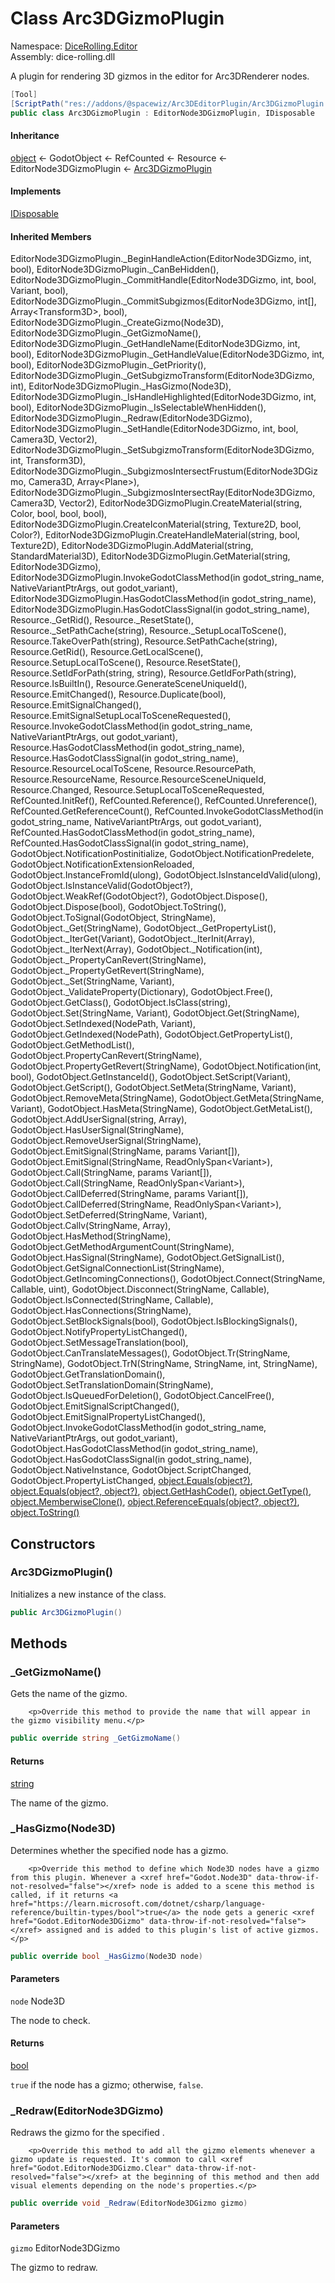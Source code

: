 # <a id="DiceRolling_Editor_Arc3DGizmoPlugin"></a> Class Arc3DGizmoPlugin

Namespace: [DiceRolling.Editor](DiceRolling.Editor.md)  
Assembly: dice\-rolling.dll  

A plugin for rendering 3D gizmos in the editor for Arc3DRenderer nodes.

```csharp
[Tool]
[ScriptPath("res://addons/@spacewiz/Arc3DEditorPlugin/Arc3DGizmoPlugin.cs")]
public class Arc3DGizmoPlugin : EditorNode3DGizmoPlugin, IDisposable
```

#### Inheritance

[object](https://learn.microsoft.com/dotnet/api/system.object) ← 
GodotObject ← 
RefCounted ← 
Resource ← 
EditorNode3DGizmoPlugin ← 
[Arc3DGizmoPlugin](DiceRolling.Editor.Arc3DGizmoPlugin.md)

#### Implements

[IDisposable](https://learn.microsoft.com/dotnet/api/system.idisposable)

#### Inherited Members

EditorNode3DGizmoPlugin.\_BeginHandleAction\(EditorNode3DGizmo, int, bool\), 
EditorNode3DGizmoPlugin.\_CanBeHidden\(\), 
EditorNode3DGizmoPlugin.\_CommitHandle\(EditorNode3DGizmo, int, bool, Variant, bool\), 
EditorNode3DGizmoPlugin.\_CommitSubgizmos\(EditorNode3DGizmo, int\[\], Array<Transform3D\>, bool\), 
EditorNode3DGizmoPlugin.\_CreateGizmo\(Node3D\), 
EditorNode3DGizmoPlugin.\_GetGizmoName\(\), 
EditorNode3DGizmoPlugin.\_GetHandleName\(EditorNode3DGizmo, int, bool\), 
EditorNode3DGizmoPlugin.\_GetHandleValue\(EditorNode3DGizmo, int, bool\), 
EditorNode3DGizmoPlugin.\_GetPriority\(\), 
EditorNode3DGizmoPlugin.\_GetSubgizmoTransform\(EditorNode3DGizmo, int\), 
EditorNode3DGizmoPlugin.\_HasGizmo\(Node3D\), 
EditorNode3DGizmoPlugin.\_IsHandleHighlighted\(EditorNode3DGizmo, int, bool\), 
EditorNode3DGizmoPlugin.\_IsSelectableWhenHidden\(\), 
EditorNode3DGizmoPlugin.\_Redraw\(EditorNode3DGizmo\), 
EditorNode3DGizmoPlugin.\_SetHandle\(EditorNode3DGizmo, int, bool, Camera3D, Vector2\), 
EditorNode3DGizmoPlugin.\_SetSubgizmoTransform\(EditorNode3DGizmo, int, Transform3D\), 
EditorNode3DGizmoPlugin.\_SubgizmosIntersectFrustum\(EditorNode3DGizmo, Camera3D, Array<Plane\>\), 
EditorNode3DGizmoPlugin.\_SubgizmosIntersectRay\(EditorNode3DGizmo, Camera3D, Vector2\), 
EditorNode3DGizmoPlugin.CreateMaterial\(string, Color, bool, bool, bool\), 
EditorNode3DGizmoPlugin.CreateIconMaterial\(string, Texture2D, bool, Color?\), 
EditorNode3DGizmoPlugin.CreateHandleMaterial\(string, bool, Texture2D\), 
EditorNode3DGizmoPlugin.AddMaterial\(string, StandardMaterial3D\), 
EditorNode3DGizmoPlugin.GetMaterial\(string, EditorNode3DGizmo\), 
EditorNode3DGizmoPlugin.InvokeGodotClassMethod\(in godot\_string\_name, NativeVariantPtrArgs, out godot\_variant\), 
EditorNode3DGizmoPlugin.HasGodotClassMethod\(in godot\_string\_name\), 
EditorNode3DGizmoPlugin.HasGodotClassSignal\(in godot\_string\_name\), 
Resource.\_GetRid\(\), 
Resource.\_ResetState\(\), 
Resource.\_SetPathCache\(string\), 
Resource.\_SetupLocalToScene\(\), 
Resource.TakeOverPath\(string\), 
Resource.SetPathCache\(string\), 
Resource.GetRid\(\), 
Resource.GetLocalScene\(\), 
Resource.SetupLocalToScene\(\), 
Resource.ResetState\(\), 
Resource.SetIdForPath\(string, string\), 
Resource.GetIdForPath\(string\), 
Resource.IsBuiltIn\(\), 
Resource.GenerateSceneUniqueId\(\), 
Resource.EmitChanged\(\), 
Resource.Duplicate\(bool\), 
Resource.EmitSignalChanged\(\), 
Resource.EmitSignalSetupLocalToSceneRequested\(\), 
Resource.InvokeGodotClassMethod\(in godot\_string\_name, NativeVariantPtrArgs, out godot\_variant\), 
Resource.HasGodotClassMethod\(in godot\_string\_name\), 
Resource.HasGodotClassSignal\(in godot\_string\_name\), 
Resource.ResourceLocalToScene, 
Resource.ResourcePath, 
Resource.ResourceName, 
Resource.ResourceSceneUniqueId, 
Resource.Changed, 
Resource.SetupLocalToSceneRequested, 
RefCounted.InitRef\(\), 
RefCounted.Reference\(\), 
RefCounted.Unreference\(\), 
RefCounted.GetReferenceCount\(\), 
RefCounted.InvokeGodotClassMethod\(in godot\_string\_name, NativeVariantPtrArgs, out godot\_variant\), 
RefCounted.HasGodotClassMethod\(in godot\_string\_name\), 
RefCounted.HasGodotClassSignal\(in godot\_string\_name\), 
GodotObject.NotificationPostinitialize, 
GodotObject.NotificationPredelete, 
GodotObject.NotificationExtensionReloaded, 
GodotObject.InstanceFromId\(ulong\), 
GodotObject.IsInstanceIdValid\(ulong\), 
GodotObject.IsInstanceValid\(GodotObject?\), 
GodotObject.WeakRef\(GodotObject?\), 
GodotObject.Dispose\(\), 
GodotObject.Dispose\(bool\), 
GodotObject.ToString\(\), 
GodotObject.ToSignal\(GodotObject, StringName\), 
GodotObject.\_Get\(StringName\), 
GodotObject.\_GetPropertyList\(\), 
GodotObject.\_IterGet\(Variant\), 
GodotObject.\_IterInit\(Array\), 
GodotObject.\_IterNext\(Array\), 
GodotObject.\_Notification\(int\), 
GodotObject.\_PropertyCanRevert\(StringName\), 
GodotObject.\_PropertyGetRevert\(StringName\), 
GodotObject.\_Set\(StringName, Variant\), 
GodotObject.\_ValidateProperty\(Dictionary\), 
GodotObject.Free\(\), 
GodotObject.GetClass\(\), 
GodotObject.IsClass\(string\), 
GodotObject.Set\(StringName, Variant\), 
GodotObject.Get\(StringName\), 
GodotObject.SetIndexed\(NodePath, Variant\), 
GodotObject.GetIndexed\(NodePath\), 
GodotObject.GetPropertyList\(\), 
GodotObject.GetMethodList\(\), 
GodotObject.PropertyCanRevert\(StringName\), 
GodotObject.PropertyGetRevert\(StringName\), 
GodotObject.Notification\(int, bool\), 
GodotObject.GetInstanceId\(\), 
GodotObject.SetScript\(Variant\), 
GodotObject.GetScript\(\), 
GodotObject.SetMeta\(StringName, Variant\), 
GodotObject.RemoveMeta\(StringName\), 
GodotObject.GetMeta\(StringName, Variant\), 
GodotObject.HasMeta\(StringName\), 
GodotObject.GetMetaList\(\), 
GodotObject.AddUserSignal\(string, Array\), 
GodotObject.HasUserSignal\(StringName\), 
GodotObject.RemoveUserSignal\(StringName\), 
GodotObject.EmitSignal\(StringName, params Variant\[\]\), 
GodotObject.EmitSignal\(StringName, ReadOnlySpan<Variant\>\), 
GodotObject.Call\(StringName, params Variant\[\]\), 
GodotObject.Call\(StringName, ReadOnlySpan<Variant\>\), 
GodotObject.CallDeferred\(StringName, params Variant\[\]\), 
GodotObject.CallDeferred\(StringName, ReadOnlySpan<Variant\>\), 
GodotObject.SetDeferred\(StringName, Variant\), 
GodotObject.Callv\(StringName, Array\), 
GodotObject.HasMethod\(StringName\), 
GodotObject.GetMethodArgumentCount\(StringName\), 
GodotObject.HasSignal\(StringName\), 
GodotObject.GetSignalList\(\), 
GodotObject.GetSignalConnectionList\(StringName\), 
GodotObject.GetIncomingConnections\(\), 
GodotObject.Connect\(StringName, Callable, uint\), 
GodotObject.Disconnect\(StringName, Callable\), 
GodotObject.IsConnected\(StringName, Callable\), 
GodotObject.HasConnections\(StringName\), 
GodotObject.SetBlockSignals\(bool\), 
GodotObject.IsBlockingSignals\(\), 
GodotObject.NotifyPropertyListChanged\(\), 
GodotObject.SetMessageTranslation\(bool\), 
GodotObject.CanTranslateMessages\(\), 
GodotObject.Tr\(StringName, StringName\), 
GodotObject.TrN\(StringName, StringName, int, StringName\), 
GodotObject.GetTranslationDomain\(\), 
GodotObject.SetTranslationDomain\(StringName\), 
GodotObject.IsQueuedForDeletion\(\), 
GodotObject.CancelFree\(\), 
GodotObject.EmitSignalScriptChanged\(\), 
GodotObject.EmitSignalPropertyListChanged\(\), 
GodotObject.InvokeGodotClassMethod\(in godot\_string\_name, NativeVariantPtrArgs, out godot\_variant\), 
GodotObject.HasGodotClassMethod\(in godot\_string\_name\), 
GodotObject.HasGodotClassSignal\(in godot\_string\_name\), 
GodotObject.NativeInstance, 
GodotObject.ScriptChanged, 
GodotObject.PropertyListChanged, 
[object.Equals\(object?\)](https://learn.microsoft.com/dotnet/api/system.object.equals\#system\-object\-equals\(system\-object\)), 
[object.Equals\(object?, object?\)](https://learn.microsoft.com/dotnet/api/system.object.equals\#system\-object\-equals\(system\-object\-system\-object\)), 
[object.GetHashCode\(\)](https://learn.microsoft.com/dotnet/api/system.object.gethashcode), 
[object.GetType\(\)](https://learn.microsoft.com/dotnet/api/system.object.gettype), 
[object.MemberwiseClone\(\)](https://learn.microsoft.com/dotnet/api/system.object.memberwiseclone), 
[object.ReferenceEquals\(object?, object?\)](https://learn.microsoft.com/dotnet/api/system.object.referenceequals), 
[object.ToString\(\)](https://learn.microsoft.com/dotnet/api/system.object.tostring)

## Constructors

### <a id="DiceRolling_Editor_Arc3DGizmoPlugin__ctor"></a> Arc3DGizmoPlugin\(\)

Initializes a new instance of the <xref href="DiceRolling.Editor.Arc3DGizmoPlugin" data-throw-if-not-resolved="false"></xref> class.

```csharp
public Arc3DGizmoPlugin()
```

## Methods

### <a id="DiceRolling_Editor_Arc3DGizmoPlugin__GetGizmoName"></a> \_GetGizmoName\(\)

Gets the name of the gizmo.

        <p>Override this method to provide the name that will appear in the gizmo visibility menu.</p>

```csharp
public override string _GetGizmoName()
```

#### Returns

 [string](https://learn.microsoft.com/dotnet/api/system.string)

The name of the gizmo.

### <a id="DiceRolling_Editor_Arc3DGizmoPlugin__HasGizmo_Godot_Node3D_"></a> \_HasGizmo\(Node3D\)

Determines whether the specified node has a gizmo.

        <p>Override this method to define which Node3D nodes have a gizmo from this plugin. Whenever a <xref href="Godot.Node3D" data-throw-if-not-resolved="false"></xref> node is added to a scene this method is called, if it returns <a href="https://learn.microsoft.com/dotnet/csharp/language-reference/builtin-types/bool">true</a> the node gets a generic <xref href="Godot.EditorNode3DGizmo" data-throw-if-not-resolved="false"></xref> assigned and is added to this plugin's list of active gizmos.</p>

```csharp
public override bool _HasGizmo(Node3D node)
```

#### Parameters

`node` Node3D

The node to check.

#### Returns

 [bool](https://learn.microsoft.com/dotnet/api/system.boolean)

<code>true</code> if the node has a gizmo; otherwise, <code>false</code>.

### <a id="DiceRolling_Editor_Arc3DGizmoPlugin__Redraw_Godot_EditorNode3DGizmo_"></a> \_Redraw\(EditorNode3DGizmo\)

Redraws the gizmo for the specified <xref href="Godot.EditorNode3DGizmo" data-throw-if-not-resolved="false"></xref>.

        <p>Override this method to add all the gizmo elements whenever a gizmo update is requested. It's common to call <xref href="Godot.EditorNode3DGizmo.Clear" data-throw-if-not-resolved="false"></xref> at the beginning of this method and then add visual elements depending on the node's properties.</p>

```csharp
public override void _Redraw(EditorNode3DGizmo gizmo)
```

#### Parameters

`gizmo` EditorNode3DGizmo

The gizmo to redraw.

